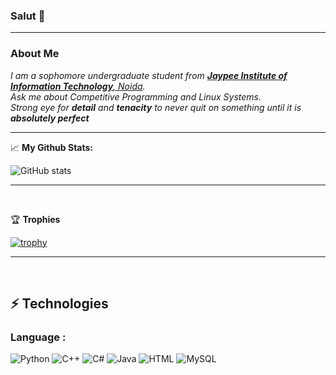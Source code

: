 <link href="https://languages.abranhe.com/logos.css" rel="stylesheet">
<h3>Salut 👀</h3>

---

<h3> About Me </h3>
<p>
  <em>
    I am a sophomore undergraduate student from <a href="https://www.jiit.ac.in/"> <b>Jaypee Institute of Information Technology</b>, Noida</a>. <br>
    Ask me about Competitive Programming and Linux Systems.<br> Strong eye for <b>detail</b> and <b>tenacity</b> to never quit on something until it is <b>absolutely perfect</b>&nbsp;
  </em>  
</p>

---


📈 <b>My Github Stats: </b>

![GitHub stats](https://github-readme-stats.vercel.app/api?username=bhavyawig&show_icons=true&count_private=true&theme=dracula)

---

<br>

🏆 <b> Trophies </b>

[![trophy](https://github-profile-trophy.vercel.app/?username=bhavyawig)](https://github.com/ryo-ma/github-profile-trophy)

---

<br>

## ⚡ Technologies

### Language :

![Python](https://img.shields.io/badge/-Python-black?style=flat-square&logo=Python)
![C++](https://img.shields.io/badge/-C++-00599C?style=flat-square&logo=c)
![C#](https://img.shields.io/badge/-C#-black?style=flat-square&logo=C#)
![Java](https://img.shields.io/badge/-java-E34A86?style=flat-square&logo=java)
![HTML](https://img.shields.io/badge/-HTML5-E34F26?style=flat-square&logo=html5&logoColor=white)
![MySQL](https://img.shields.io/badge/-MySQL-black?style=flat-square&logo=mysql)




